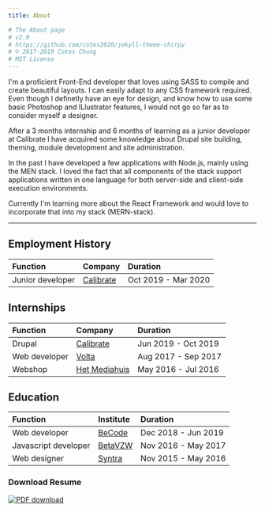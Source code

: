 ```yaml
---
title: About

# The About page
# v2.0
# https://github.com/cotes2020/jekyll-theme-chirpy
# © 2017-2019 Cotes Chung
# MIT License
---
```


I'm a proficient Front-End developer that loves using SASS to compile and create beautiful layouts. I can easily adapt to any CSS framework required. Even though I definetly have an eye for design, and know how to use some basic Photoshop and ILlustrator features, I would not go so far as to consider myself a designer.

After a 3 months internship and 6 months of learning as a junior developer at Calibrate I have acquired some knowledge about Drupal site building, theming, module development and site administration.

In the past I have developed a few applications with Node.js, mainly using the MEN stack. I loved the fact that all components of the stack support applications written in one language for both server-side and client-side execution environments.

Currently I'm learning more about the React Framework and would love to incorporate that into my stack (MERN-stack).

***

## Employment History

|Function|Company|Duration|
|:---|:--|:---|
|Junior developer | [Calibrate](https://www.calibrate.be/)  | Oct 2019 - Mar 2020

## Internships

|Function|Company|Duration|
|:---|:--|:---|
|Drupal | [Calibrate](https://www.calibrate.be/)  | Jun 2019 - Oct 2019
|Web developer | [Volta](https://www.volta.be/)   | Aug 2017 - Sep 2017
|Webshop| [Het Mediahuis](https://www.mediahuis.be/)     | May 2016 - Jul 2016

## Education

|Function|Institute|Duration|
|:---|:--|:---|
|Web developer | [BeCode](https://www.becode.org/) | Dec 2018 - Jun 2019
|Javascript developer | [BetaVZW](http://www.betavzw.org/) | Nov 2016 - May 2017
|Web designer | [Syntra](http://www.betavzw.org/)  | Nov 2015 - May 2016

### Download Resume

<a href="../../assets/pdf/Maximiliaan_Verheyen.pdf" target="_blank"><img src="../../assets/img/sample/32px-PDF_file_icon.png" alt="PDF download"></a>